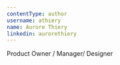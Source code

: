 ```yaml
---
contentType: author
username: athiery
name: Aurore Thiery
linkedin: aurorethiery
---
```


Product Owner / Manager/ Designer
